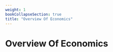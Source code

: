 ```yaml
---
weight: 1
bookCollapseSection: true
title: "Overview Of Economics"
---
```


# Overview Of Economics

